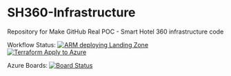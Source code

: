 # SH360-Infrastructure
Repository for Make GitHub Real POC - Smart Hotel 360 infrastructure code

Workflow Status:
[![ARM deploying Landing Zone](https://github.com/microsoftdevopsdojo/mgr-sh360-infrastructure-gc/actions/workflows/Landing-zone.yml/badge.svg)](https://github.com/microsoftdevopsdojo/mgr-sh360-infrastructure-gc/actions/workflows/Landing-zone.yml)
[![Terraform Apply to Azure](https://github.com/microsoftdevopsdojo/mgr-sh360-infrastructure-gc/actions/workflows/terraform-apply.yml/badge.svg)](https://github.com/microsoftdevopsdojo/mgr-sh360-infrastructure-gc/actions/workflows/terraform-apply.yml)

Azure Boards:
[![Board Status](https://dev.azure.com/Make-Github-Real/1e0d258f-e45d-4422-9db2-814eeaa566e7/899fd026-5a8e-44be-ba69-49674a287c20/_apis/work/boardbadge/a4f1f18d-eba8-4729-b4a1-4925836e1ded)](https://dev.azure.com/Make-Github-Real/1e0d258f-e45d-4422-9db2-814eeaa566e7/_boards/board/t/899fd026-5a8e-44be-ba69-49674a287c20/Microsoft.RequirementCategory/)